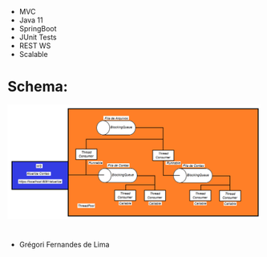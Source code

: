 - MVC
- Java 11
- SpringBoot
- JUnit Tests
- REST WS
- Scalable


# Schema:
![](https://github.com/gregoriLima/simulado/blob/master/schema.png)
#



  - Grégori Fernandes de Lima
